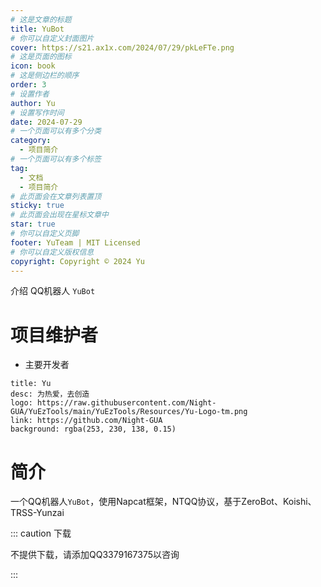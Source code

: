 ```yaml
---
# 这是文章的标题
title: YuBot
# 你可以自定义封面图片
cover: https://s21.ax1x.com/2024/07/29/pkLeFTe.png
# 这是页面的图标
icon: book
# 这是侧边栏的顺序
order: 3
# 设置作者
author: Yu
# 设置写作时间
date: 2024-07-29
# 一个页面可以有多个分类
category:
  - 项目简介
# 一个页面可以有多个标签
tag:
  - 文档
  - 项目简介
# 此页面会在文章列表置顶
sticky: true
# 此页面会出现在星标文章中
star: true
# 你可以自定义页脚
footer: YuTeam | MIT Licensed
# 你可以自定义版权信息
copyright: Copyright © 2024 Yu
---
```


介绍 QQ机器人 `YuBot` 

<!-- more -->

# 项目维护者

- 主要开发者

```component VPCard
title: Yu
desc: 为热爱，去创造
logo: https://raw.githubusercontent.com/Night-GUA/YuEzTools/main/YuEzTools/Resources/Yu-Logo-tm.png
link: https://github.com/Night-GUA
background: rgba(253, 230, 138, 0.15)
```

# 简介

一个QQ机器人`YuBot`，使用Napcat框架，NTQQ协议，基于ZeroBot、Koishi、TRSS-Yunzai

::: caution 下载

不提供下载，请添加QQ3379167375以咨询

:::